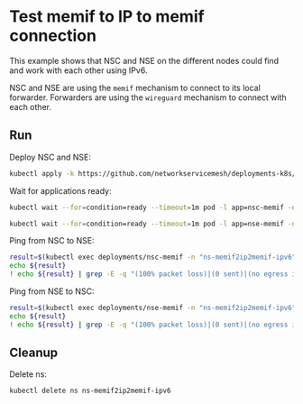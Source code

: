 # Test memif to IP to memif connection

This example shows that NSC and NSE on the different nodes could find and work with each other using IPv6.

NSC and NSE are using the `memif` mechanism to connect to its local forwarder.
Forwarders are using the `wireguard` mechanism to connect with each other.

## Run

Deploy NSC and NSE:
```bash
kubectl apply -k https://github.com/networkservicemesh/deployments-k8s/examples/features/ipv6/Memif2IP2Memif_ipv6?ref=38286a25c59be2051cac9b89b0eefaf3154b66ca
```

Wait for applications ready:
```bash
kubectl wait --for=condition=ready --timeout=1m pod -l app=nsc-memif -n ns-memif2ip2memif-ipv6
```
```bash
kubectl wait --for=condition=ready --timeout=1m pod -l app=nse-memif -n ns-memif2ip2memif-ipv6
```

Ping from NSC to NSE:
```bash
result=$(kubectl exec deployments/nsc-memif -n "ns-memif2ip2memif-ipv6" -- vppctl ping 2001:db8:: repeat 4)
echo ${result}
! echo ${result} | grep -E -q "(100% packet loss)|(0 sent)|(no egress interface)"
```

Ping from NSE to NSC:
```bash
result=$(kubectl exec deployments/nse-memif -n "ns-memif2ip2memif-ipv6" -- vppctl ping 2001:db8::1 repeat 4)
echo ${result}
! echo ${result} | grep -E -q "(100% packet loss)|(0 sent)|(no egress interface)"
```

## Cleanup

Delete ns:
```bash
kubectl delete ns ns-memif2ip2memif-ipv6
```
